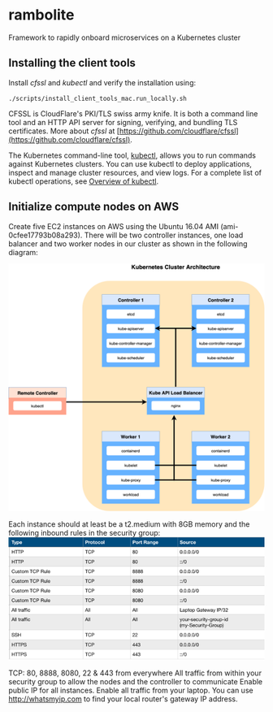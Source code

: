 # rambolite
Framework to rapidly onboard microservices on a Kubernetes cluster

## Installing the client tools
Install *cfssl* and *kubectl* and verify the installation using:

    ./scripts/install_client_tools_mac.run_locally.sh

CFSSL is CloudFlare's PKI/TLS swiss army knife. It is both a command line tool and an HTTP API server for signing, verifying, and bundling TLS certificates.  More about *cfssl* at [https://github.com/cloudflare/cfssl](https://github.com/cloudflare/cfssl). 

The Kubernetes command-line tool, [kubectl](https://kubernetes.io/docs/user-guide/kubectl/), allows you to run commands against Kubernetes clusters. You can use kubectl to deploy applications, inspect and manage cluster resources, and view logs. For a complete list of kubectl operations, see [Overview of kubectl](https://kubernetes.io/docs/reference/kubectl/overview/).


## Initialize compute nodes on AWS
Create five EC2 instances on AWS using the Ubuntu 16.04 AMI (ami-0cfee17793b08a293).  There will be two controller instances, one load balancer and two worker nodes in our cluster as shown in the following diagram:

![Cluster Architecture](https://github.com/skarlekar/rambolite/blob/master/images/Cluster-architecture.png)



Each instance should at least be a t2.medium with 8GB memory and the following inbound rules in the security group:
![Security Group Inbound Rules](https://github.com/skarlekar/rambolite/blob/master/images/inbound-rules.png)

TCP: 80, 8888, 8080, 22 & 443 from everywhere
All traffic from within your security group to allow the nodes and the controller to communicate
Enable public IP for all instances.
Enable all traffic from your laptop. You can use http://whatsmyip.com to find your local router's gateway IP address.


 




<!--stackedit_data:
eyJoaXN0b3J5IjpbLTExNzQ4MjY2NzIsNDMzMzcwNTYsMTcxNz
c1NDE1NiwtOTE0MDMxNjYyLC0yODIxOTg4MCwtNTcyNjI0NjE5
XX0=
-->